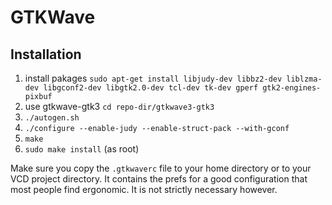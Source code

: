 # GTKWave

## Installation

1) install pakages `sudo apt-get install libjudy-dev libbz2-dev liblzma-dev libgconf2-dev libgtk2.0-dev tcl-dev tk-dev gperf gtk2-engines-pixbuf`
2) use gtkwave-gtk3 `cd repo-dir/gtkwave3-gtk3`
3) `./autogen.sh`
4) `./configure --enable-judy --enable-struct-pack --with-gconf`
5) `make`
6) `sudo make install` (as root)

Make sure you copy the `.gtkwaverc` file to your home directory or to your
VCD project directory.  It contains the prefs for a good configuration
that most people find ergonomic.  It is not strictly necessary however.
